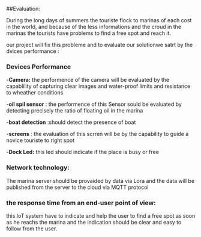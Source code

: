 ##Evaluation:

During the long days of summers the touriste flock to marinas of each cost in the world, and because of the less informations and the croud in the marinas the tourists have problems to find a free spot and reach it.

our project will fix this probleme and to evaluate our solutionwe satrt by the dvices performance :




### Devices Performance 

  -**Camera:** the performence of the camera will be evaluated by the  capablility of capturing clear images and  water-proof limits  and resistance to wheather conditions 

  -**oil spil sensor** : the performence of this Sensor sould be evaluated by detecting  precisely the ratio of floating oil in the marina

  -**boat detection** :should detect the presence of boat 

  -**screens** : the evaluation of this scrren will be by the capability to guide a novice touriste to right spot
  
  -**Dock Led:** this led should indicate if the place is busy or free 


### Network technology:

The marina server should be provaided by data via Lora and the data will be published from the server to the cloud via MQTT protocol 


### the response time from an end-user point of view: 

this IoT system have to indicate and help the user to find a free spot as soon as he reachs the marina and the indication should be clear and easy to follow from the user.
